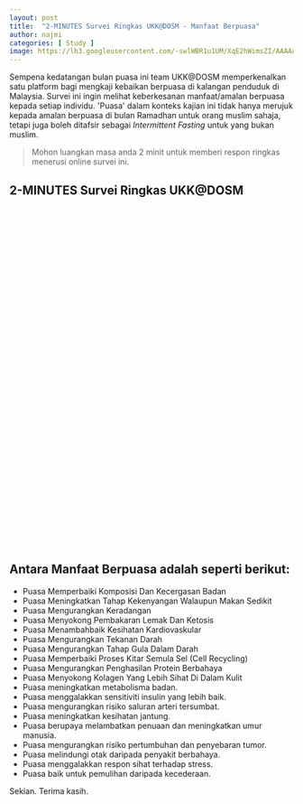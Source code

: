 ```yaml
---
layout: post
title:  "2-MINUTES Survei Ringkas UKK@DOSM - Manfaat Berpuasa"
author: najmi
categories: [ Study ]
image: https://lh3.googleusercontent.com/-swlWBR1u1UM/XqE2hWimsZI/AAAAAAAAEAM/HWXjlaBkztoCgYVuYDVT4JSqDVjxzfwQgCK8BGAsYHg/s0/2020-04-22.png
---
```

Sempena kedatangan bulan puasa ini team UKK@DOSM memperkenalkan satu platform bagi mengkaji kebaikan berpuasa di kalangan penduduk di Malaysia. Survei ini ingin melihat keberkesanan manfaat/amalan berpuasa kepada setiap individu. 'Puasa' dalam konteks kajian ini tidak hanya merujuk kepada amalan berpuasa di bulan Ramadhan untuk orang muslim sahaja, tetapi juga boleh ditafsir sebagai _Intermittent Fasting_ untuk yang bukan muslim.

> Mohon luangkan masa anda 2 minit untuk memberi respon ringkas menerusi online survei ini. 

## 2-MINUTES Survei Ringkas UKK@DOSM

<iframe id="tripetto" style="width: 400px; height: 600px; border: 0;"></iframe>
<script>
var tripettoElement = document.getElementById("tripetto");
var tripettoDoc = tripettoElement.contentWindow || tripettoElement.contentDocument.document || tripettoElement.contentDocument;
tripettoDoc.document.open();
tripettoDoc.document.write(decodeURI("%3Cbody%3E%3Cscript%20src=%22https://unpkg.com/tripetto-collector%22%3E%3C/script%3E%0A%3Cscript%20src=%22https://unpkg.com/tripetto-collector-rolling%22%3E%3C/script%3E%0A%3Cscript%20src=%22https://unpkg.com/tripetto-services%22%3E%3C/script%3E%0A%3Cscript%3E%0ATripettoServices.init(%7B%20token:%20%22eyJhbGciOiJIUzI1NiIsInR5cCI6IkpXVCJ9.eyJ1c2VyIjoiTWd1YVM3MFVUbEF5NnozaWlCcnZoSXlMYSt1UmlETGZhOUtLZ2IyL1h6ST0iLCJkZWZpbml0aW9uIjoieldPNUpSQzh3Y1hFcTluU0IxR3N2Rk5jY1RiR1E2Y1RjM2UzWFdTQUdHND0iLCJ0eXBlIjoiY29sbGVjdCJ9.Z_nMuHFFbsMH5M94stxpjfs1ByYe2fkGZCsFQhhMADo%22%20%7D);%0A%0ATripettoCollectorRolling.run(%7B%0A%20%20%20%20element:%20document.body,%0A%20%20%20%20definition:%20TripettoServices.definition,%0A%20%20%20%20style:%20TripettoServices.style,%0A%20%20%20%20onFinish:%20TripettoServices.onFinish,%0A%20%20%20%20onAttachment:%20TripettoServices.onAttachment%0A%7D);%0A%3C/script%3E%3C/body%3E"));
tripettoDoc.document.close();
</script>



## Antara Manfaat Berpuasa adalah seperti berikut:
* Puasa Memperbaiki Komposisi Dan Kecergasan Badan
* Puasa Meningkatkan Tahap Kekenyangan Walaupun Makan Sedikit
* Puasa Mengurangkan Keradangan
* Puasa Menyokong Pembakaran Lemak Dan Ketosis
* Puasa Menambahbaik Kesihatan Kardiovaskular
* Puasa Mengurangkan Tekanan Darah
* Puasa Mengurangkan Tahap Gula Dalam Darah
* Puasa Memperbaiki Proses Kitar Semula Sel (Cell Recycling)
* Puasa Mengurangkan Penghasilan Protein Berbahaya
* Puasa Menyokong Kolagen Yang Lebih Sihat Di Dalam Kulit
* Puasa meningkatkan metabolisma badan.
* Puasa menggalakkan sensitiviti insulin yang lebih baik.
* Puasa mengurangkan risiko saluran arteri tersumbat. 
* Puasa meningkatkan kesihatan jantung.
* Puasa berupaya melambatkan penuaan dan meningkatkan umur manusia.
* Puasa mengurangkan risiko pertumbuhan dan penyebaran tumor. 
* Puasa melindungi otak daripada penyakit berbahaya.
* Puasa menggalakkan respon sihat terhadap stress.
* Puasa baik untuk pemulihan daripada kecederaan. 

Sekian. Terima kasih.
